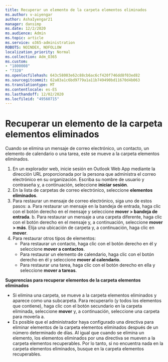```yaml
---
title: Recuperar un elemento de la carpeta elementos eliminados
ms.author: v-aiyengar
author: AshaIyengar21
manager: dansimp
ms.date: 12/2/2020
ms.audience: Admin
ms.topic: article
ms.service: o365-administration
ROBOTS: NOINDEX, NOFOLLOW
localization_priority: Normal
ms.collection: Adm_O365
ms.custom:
- "1800008"
- "7320"
ms.openlocfilehash: 643c58003e62c88cb6ac6cf420f746dd8f03ed82
ms.sourcegitcommit: 62a83a1c6bd9779a1a11b749490bd11670d4b063
ms.translationtype: MT
ms.contentlocale: es-ES
ms.lasthandoff: 12/02/2020
ms.locfileid: "49560715"
---
```

# <a name="recover-an-item-from-your-deleted-items-folder"></a>Recuperar un elemento de la carpeta elementos eliminados

Cuando se elimina un mensaje de correo electrónico, un contacto, un elemento de calendario o una tarea, este se mueve a la carpeta elementos eliminados.

1. En un explorador web, inicie sesión en Outlook Web App mediante la dirección URL proporcionada por la persona que administra el correo electrónico en su organización. Escriba su nombre de usuario y contraseña y, a continuación, seleccione **iniciar sesión**.
1. En la lista de carpetas de correo electrónico, seleccione **elementos eliminados**.
1. Para restaurar un mensaje de correo electrónico, siga uno de estos pasos: a. Para restaurar un mensaje en la bandeja de entrada, haga clic con el botón derecho en el mensaje y seleccione **mover > bandeja de entrada**.
    b. Para restaurar un mensaje a una carpeta diferente, haga clic con el botón derecho en el mensaje y, a continuación, seleccione **mover > más**. Elija una ubicación de carpeta y, a continuación, haga clic en **mover**.
4. Para restaurar otros tipos de elementos:
    - Para restaurar un contacto, haga clic con el botón derecho en él y seleccione **mover a contactos**.
    - Para restaurar un elemento de calendario, haga clic con el botón derecho en él y seleccione **mover al calendario**.
    - Para restaurar una tarea, haga clic con el botón derecho en ella y seleccione **mover a tareas**.

**Sugerencias para recuperar elementos de la carpeta elementos eliminados**

- Si elimina una carpeta, se mueve a la carpeta elementos eliminados y aparece como una subcarpeta. Para recuperarlo (y todos los elementos que contiene), haga clic con el botón secundario en la carpeta eliminada, seleccione **mover** y, a continuación, seleccione una carpeta para moverla a.
- Es posible que el administrador haya configurado una directiva para eliminar elementos de la carpeta elementos eliminados después de un número determinado de días. Al igual que cuando se elimina un elemento, los elementos eliminados por una directiva se mueven a la carpeta elementos recuperables. Por lo tanto, si no encuentra nada en la carpeta elementos eliminados, busque en la carpeta elementos recuperables.
